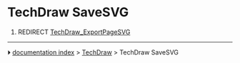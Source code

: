 # TechDraw SaveSVG
1.  REDIRECT [TechDraw_ExportPageSVG](TechDraw_ExportPageSVG.md)



---
⏵ [documentation index](../README.md) > [TechDraw](TechDraw_Workbench.md) > TechDraw SaveSVG
